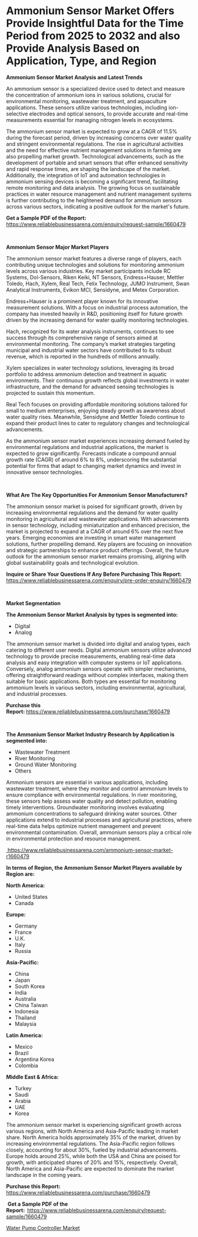 <p><h1>Ammonium Sensor Market Offers Provide Insightful Data for the Time Period from 2025 to 2032 and also Provide Analysis Based on Application, Type, and Region</h1></p><p><strong>Ammonium Sensor Market Analysis and Latest Trends</strong></p>
<p><p>An ammonium sensor is a specialized device used to detect and measure the concentration of ammonium ions in various solutions, crucial for environmental monitoring, wastewater treatment, and aquaculture applications. These sensors utilize various technologies, including ion-selective electrodes and optical sensors, to provide accurate and real-time measurements essential for managing nitrogen levels in ecosystems.</p><p>The ammonium sensor market is expected to grow at a CAGR of 11.5% during the forecast period, driven by increasing concerns over water quality and stringent environmental regulations. The rise in agricultural activities and the need for effective nutrient management solutions in farming are also propelling market growth. Technological advancements, such as the development of portable and smart sensors that offer enhanced sensitivity and rapid response times, are shaping the landscape of the market. Additionally, the integration of IoT and automation technologies in ammonium sensing devices is becoming a significant trend, facilitating remote monitoring and data analysis. The growing focus on sustainable practices in water resource management and nutrient management systems is further contributing to the heightened demand for ammonium sensors across various sectors, indicating a positive outlook for the market's future.</p></p>
<p><strong>Get a Sample PDF of the Report:&nbsp;</strong> <a href="https://www.reliablebusinessarena.com/enquiry/request-sample/1660479?utm_campaign=2114&utm_medium=2&utm_source=Github&utm_content=ia&utm_term=20022025&utm_id=ammonium-sensor">https://www.reliablebusinessarena.com/enquiry/request-sample/1660479</a></p>
<p>&nbsp;</p>
<p><strong>Ammonium Sensor Major Market Players</strong></p>
<p><p>The ammonium sensor market features a diverse range of players, each contributing unique technologies and solutions for monitoring ammonium levels across various industries. Key market participants include RC Systems, Dol-Sensors, Riken Keiki, NT Sensors, Endress+Hauser, Mettler Toledo, Hach, Xylem, Real Tech, Felix Technology, JUMO Instrument, Swan Analytical Instruments, Evikon MCI, Sensidyne, and Metex Corporation.</p><p>Endress+Hauser is a prominent player known for its innovative measurement solutions. With a focus on industrial process automation, the company has invested heavily in R&D, positioning itself for future growth driven by the increasing demand for water quality monitoring technologies.</p><p>Hach, recognized for its water analysis instruments, continues to see success through its comprehensive range of sensors aimed at environmental monitoring. The company’s market strategies targeting municipal and industrial water sectors have contributed to its robust revenue, which is reported in the hundreds of millions annually.</p><p>Xylem specializes in water technology solutions, leveraging its broad portfolio to address ammonium detection and treatment in aquatic environments. Their continuous growth reflects global investments in water infrastructure, and the demand for advanced sensing technologies is projected to sustain this momentum.</p><p>Real Tech focuses on providing affordable monitoring solutions tailored for small to medium enterprises, enjoying steady growth as awareness about water quality rises. Meanwhile, Sensidyne and Mettler Toledo continue to expand their product lines to cater to regulatory changes and technological advancements.</p><p>As the ammonium sensor market experiences increasing demand fueled by environmental regulations and industrial applications, the market is expected to grow significantly. Forecasts indicate a compound annual growth rate (CAGR) of around 6% to 8%, underscoring the substantial potential for firms that adapt to changing market dynamics and invest in innovative sensor technologies.</p></p>
<p>&nbsp;</p>
<p><strong>What Are The Key Opportunities For Ammonium Sensor Manufacturers?</strong></p>
<p><p>The ammonium sensor market is poised for significant growth, driven by increasing environmental regulations and the demand for water quality monitoring in agricultural and wastewater applications. With advancements in sensor technology, including miniaturization and enhanced precision, the market is projected to expand at a CAGR of around 6% over the next five years. Emerging economies are investing in smart water management solutions, further propelling demand. Key players are focusing on innovation and strategic partnerships to enhance product offerings. Overall, the future outlook for the ammonium sensor market remains promising, aligning with global sustainability goals and technological evolution.</p></p>
<p><strong>Inquire or Share Your Questions If Any Before Purchasing This Report:</strong> <a href="https://www.reliablebusinessarena.com/enquiry/pre-order-enquiry/1660479?utm_campaign=2114&utm_medium=2&utm_source=Github&utm_content=ia&utm_term=20022025&utm_id=ammonium-sensor">https://www.reliablebusinessarena.com/enquiry/pre-order-enquiry/1660479</a></p>
<p>&nbsp;</p>
<p><strong>Market Segmentation</strong></p>
<p><strong>The Ammonium Sensor Market Analysis by types is segmented into:</strong></p>
<p><ul><li>Digital</li><li>Analog</li></ul></p>
<p><p>The ammonium sensor market is divided into digital and analog types, each catering to different user needs. Digital ammonium sensors utilize advanced technology to provide precise measurements, enabling real-time data analysis and easy integration with computer systems or IoT applications. Conversely, analog ammonium sensors operate with simpler mechanisms, offering straightforward readings without complex interfaces, making them suitable for basic applications. Both types are essential for monitoring ammonium levels in various sectors, including environmental, agricultural, and industrial processes.</p></p>
<p><strong>Purchase this Report:&nbsp;</strong><a href="https://www.reliablebusinessarena.com/purchase/1660479?utm_campaign=2114&utm_medium=2&utm_source=Github&utm_content=ia&utm_term=20022025&utm_id=ammonium-sensor">https://www.reliablebusinessarena.com/purchase/1660479</a></p>
<p>&nbsp;</p>
<p><strong>The Ammonium Sensor Market Industry Research by Application is segmented into:</strong></p>
<p><ul><li>Wastewater Treatment</li><li>River Monitoring</li><li>Ground Water Monitoring</li><li>Others</li></ul></p>
<p><p>Ammonium sensors are essential in various applications, including wastewater treatment, where they monitor and control ammonium levels to ensure compliance with environmental regulations. In river monitoring, these sensors help assess water quality and detect pollution, enabling timely interventions. Groundwater monitoring involves evaluating ammonium concentrations to safeguard drinking water sources. Other applications extend to industrial processes and agricultural practices, where real-time data helps optimize nutrient management and prevent environmental contamination. Overall, ammonium sensors play a critical role in environmental protection and resource management.</p></p>
<p><a href="https://www.reliablebusinessarena.com/ammonium-sensor-market-r1660479?utm_campaign=2114&utm_medium=2&utm_source=Github&utm_content=ia&utm_term=20022025&utm_id=ammonium-sensor">&nbsp;https://www.reliablebusinessarena.com/ammonium-sensor-market-r1660479</a></p>
<p><strong>In terms of Region, the Ammonium Sensor Market Players available by Region are:</strong></p>
<p>
    <p> <strong> North America: </strong>
        <ul>
            <li>United States</li>
            <li>Canada</li>
        </ul>
        </p> 
    <p> <strong> Europe: </strong>
        <ul>
            <li>Germany</li>
            <li>France</li>
            <li>U.K.</li>
            <li>Italy</li>
            <li>Russia</li>
        </ul>
        </p> 
    <p> <strong> Asia-Pacific: </strong>
        <ul>
            <li>China</li>
            <li>Japan</li>
            <li>South Korea</li>
            <li>India</li>
            <li>Australia</li>
            <li>China Taiwan</li>
            <li>Indonesia</li>
            <li>Thailand</li>
            <li>Malaysia</li>
        </ul>
        </p> 
    <p> <strong> Latin America: </strong>
        <ul>
            <li>Mexico</li>
            <li>Brazil</li>
            <li>Argentina Korea</li>
            <li>Colombia</li>
        </ul>
        </p> 
    <p> <strong> Middle East & Africa: </strong>
        <ul>
            <li>Turkey</li>
            <li>Saudi</li>
            <li>Arabia</li>
            <li>UAE</li>
            <li>Korea</li>
        </ul>
    </p>
    </p>
<p><p>The ammonium sensor market is experiencing significant growth across various regions, with North America and Asia-Pacific leading in market share. North America holds approximately 35% of the market, driven by increasing environmental regulations. The Asia-Pacific region follows closely, accounting for about 30%, fueled by industrial advancements. Europe holds around 25%, while both the USA and China are poised for growth, with anticipated shares of 20% and 15%, respectively. Overall, North America and Asia-Pacific are expected to dominate the market landscape in the coming years.</p></p>
<p><strong>Purchase this Report: </strong><a href="https://www.reliablebusinessarena.com/purchase/1660479?utm_campaign=2114&utm_medium=2&utm_source=Github&utm_content=ia&utm_term=20022025&utm_id=ammonium-sensor">https://www.reliablebusinessarena.com/purchase/1660479</a></p>
<p>&nbsp;<strong>Get a Sample PDF of the Report:&nbsp;&nbsp;</strong><a href="https://www.reliablebusinessarena.com/enquiry/request-sample/1660479?utm_campaign=2114&utm_medium=2&utm_source=Github&utm_content=ia&utm_term=20022025&utm_id=ammonium-sensor">https://www.reliablebusinessarena.com/enquiry/request-sample/1660479</a></p>
<p><strong></strong></p>
<p><p><a href="https://github.com/tamvrosiya/Market-Research-Report-List-6/blob/main/water-pump-controller-market.md?utm_campaign=2114&utm_medium=2&utm_source=Github&utm_content=ia&utm_term=20022025&utm_id=ammonium-sensor">Water Pump Controller Market</a></p></p>
